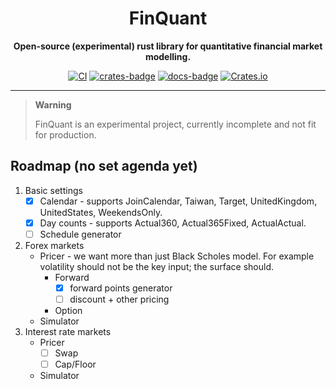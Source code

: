<div align="center">

# FinQuant

**Open-source (experimental) rust library for quantitative financial market modelling.**

[![CI](https://github.com/quantransform/finquant/actions/workflows/rust.yml/badge.svg)](https://github.com/quantransform/finquant/actions/workflows/rust.yml)
[![crates-badge]](https://crates.io/crates/finquant)
[![docs-badge]](https://docs.rs/finquant)
[![Crates.io](https://img.shields.io/crates/l/finquant)](LICENSE)

</div>

---

> **Warning**
>
> FinQuant is an experimental project, currently incomplete and not fit for production.

## Roadmap (no set agenda yet)

1. Basic settings 
   - [x] Calendar - supports JoinCalendar, Taiwan, Target, UnitedKingdom, UnitedStates, WeekendsOnly.
   - [x] Day counts - supports Actual360, Actual365Fixed, ActualActual.
   - [ ] Schedule generator
2. Forex markets
   - Pricer - we want more than just Black Scholes model. For example volatility should not be the key input; the surface should.
     - Forward
       - [x] forward points generator
       - [ ] discount + other pricing
     - Option
   - Simulator
3. Interest rate markets
   - Pricer
     - [ ] Swap
     - [ ] Cap/Floor
   - Simulator


[crates-badge]: https://img.shields.io/crates/v/finquant.svg
[docs-badge]: https://docs.rs/finquant/badge.svg